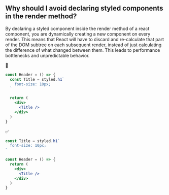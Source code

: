 ## Why should I avoid declaring styled components in the render method?

By declaring a styled component inside the render method of a react component, you are dynamically creating a new component on every render.
This means that React will have to discard and re-calculate that part of the DOM subtree on each subsequent render, instead of just calculating the difference of what changed between them. This leads to performance bottlenecks and unpredictable behavior.

🚫

```jsx
const Header = () => {
  const Title = styled.h1`
    font-size: 10px;
  `

  return (
    <div>
      <Title />
    </div>
  )
}
```

✅

```jsx
const Title = styled.h1`
  font-size: 10px;
`

const Header = () => {
  return (
    <div>
      <Title />
    </div>
  )
}
```
